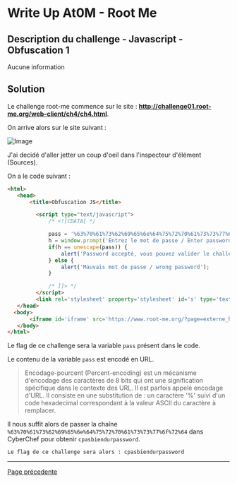 # Write Up At0M - Root Me

## Description du challenge - Javascript - Obfuscation 1

Aucune information 

## Solution

Le challenge root-me commence sur le site : <b><u>http://challenge01.root-me.org/web-client/ch4/ch4.html</u></b>.

On arrive alors sur le site suivant :

![Image](https://marc-emmanuel9.github.io/Root%20Me/WEB%20-%20Client/Javascript%20-%20Authentication%202/Ressources/Photo_site.jpg)

J'ai decidé d'aller jetter un coup d'oeil dans l'inspecteur d'élément (Sources).

On a le code suivant :

 ```html
 <html>
    <head>
        <title>Obfuscation JS</title>

          <script type="text/javascript">
              /* <![CDATA[ */

              pass = '%63%70%61%73%62%69%65%6e%64%75%72%70%61%73%73%77%6f%72%64';
              h = window.prompt('Entrez le mot de passe / Enter password');
              if(h == unescape(pass)) {
                  alert('Password accepté, vous pouvez valider le challenge avec ce mot de passe.\nYou an validate the challenge using this pass.');
              } else {
                  alert('Mauvais mot de passe / wrong password');
              }

              /* ]]> */
          </script>
          <link rel='stylesheet' property='stylesheet' id='s' type='text/css' href='/template/s.css' media='all' />
    </head>
   <body>
        <iframe id='iframe' src='https://www.root-me.org/?page=externe_header'></iframe>
    </body>
</html>
 ```

Le flag de ce challenge sera la variable `pass` présent dans le code.

Le contenu de la variable `pass` est encodé en URL.

>Encodage-pourcent (Percent-encoding) est un mécanisme d'encodage des caractères de 8 bits qui ont une signification spécifique dans le contexte des URL. Il est parfois appelé encodage d'URL. Il consiste en une substitution de : un caractère '%' suivi d'un code hexadecimal correspondant à la valeur ASCII du caractère à remplacer.

Il nous suffit alors de passer la chaîne `%63%70%61%73%62%69%65%6e%64%75%72%70%61%73%73%77%6f%72%64` dans CyberChef pour obtenir `cpasbiendurpassword`.

`Le flag de ce challenge sera alors : cpasbiendurpassword`

-------------
[Page précedente](https://marc-emmanuel9.github.io/Root%20Me/)
